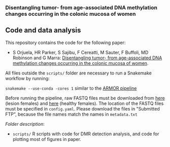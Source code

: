 ### Disentangling tumor- from age-associated DNA methylation changes occurring in the colonic mucosa of women

## Code and data analysis

This repository contains the code for the following paper:

* S Orjuela, HR Parker, S Sajibu, F Cereatti, M Sauter, F Buffoli, MD Robinson and G Marra: [Disentangling tumor- from age-associated DNA methylation changes occurring in the colonic mucosa of women]().

All files outside the `scripts/` folder are necessary to run a Snakemake workflow by running:

`snakemake --use-conda -cores 1` similar to the [ARMOR pipeline](https://github.com/csoneson/ARMOR)

Before running the pipeline, raw FASTQ files must be downloaded from [here](https://www.ebi.ac.uk/ena/browser/view/PRJEB27521) (lesion females) and [here]() (healthy females). The location of the FASTQ files must be specified in `config.yaml`. Please download the files in "Submitted FTP", because the file names match the names in `metadata.txt`

*Folder description*: 
* `scripts/`
R scripts with code for DMR detection analysis, and code for plotting most of figures in paper.
